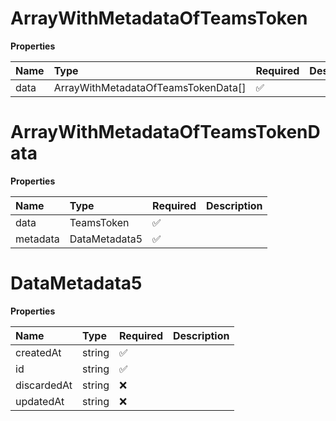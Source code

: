 # ArrayWithMetadataOfTeamsToken

**Properties**

| Name | Type                                | Required | Description |
| :--- | :---------------------------------- | :------- | :---------- |
| data | ArrayWithMetadataOfTeamsTokenData[] | ✅       |             |

# ArrayWithMetadataOfTeamsTokenData

**Properties**

| Name     | Type          | Required | Description |
| :------- | :------------ | :------- | :---------- |
| data     | TeamsToken    | ✅       |             |
| metadata | DataMetadata5 | ✅       |             |

# DataMetadata5

**Properties**

| Name        | Type   | Required | Description |
| :---------- | :----- | :------- | :---------- |
| createdAt   | string | ✅       |             |
| id          | string | ✅       |             |
| discardedAt | string | ❌       |             |
| updatedAt   | string | ❌       |             |
